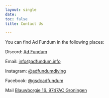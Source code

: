 ```yaml
---
layout: single
date:
toc: false
title: Contact Us

---
```

You can find Ad Fundum in the following places:

<i class="fab fa-discord"></i> Discord: [Ad Fundum](https://discord.gg/CZdxKJRvDQ "Discord")

<i class="fas fa-at"></i> Email: [info@adfundum.info](mailto://info@adfundum.info "Email")

<i class="fab fa-instagram"></i> Instagram: [@adfundumdiving](https://instagram.com/adfundumdiving)

<i class="fab fa-facebook-square"></i> Facebook: [@gsdcadfundum](https://facebook.com/gsdcadfundum)

<i class="fas fa-envelope"></i> Mail [Blauwborgje 16, 9747AC Groningen](https://goo.gl/maps/fPFw3jSpy5zUHUX37)
